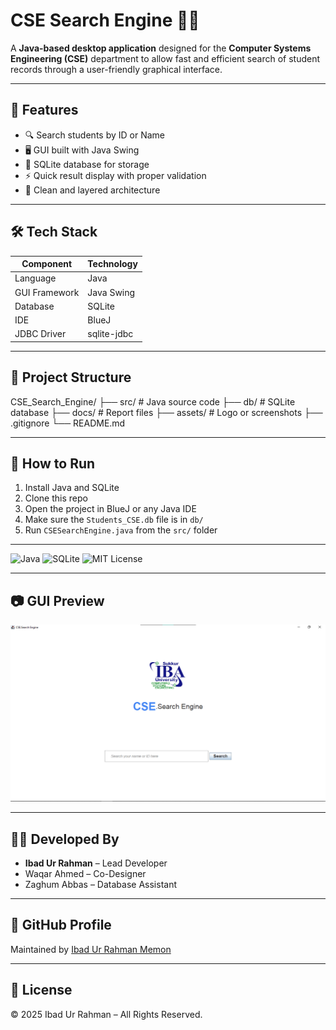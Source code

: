 # CSE Search Engine 🧑‍💻

A **Java-based desktop application** designed for the **Computer Systems Engineering (CSE)** department to allow fast and efficient search of student records through a user-friendly graphical interface.

---

## 🚀 Features

- 🔍 Search students by ID or Name
- 🖥️ GUI built with Java Swing
- 💾 SQLite database for storage
- ⚡ Quick result display with proper validation
- 📁 Clean and layered architecture

---

## 🛠️ Tech Stack

| Component      | Technology     |
|----------------|----------------|
| Language       | Java           |
| GUI Framework  | Java Swing     |
| Database       | SQLite         |
| IDE            | BlueJ          |
| JDBC Driver    | sqlite-jdbc    |

---

## 📁 Project Structure

CSE_Search_Engine/
├── src/ # Java source code
├── db/ # SQLite database
├── docs/ # Report files
├── assets/ # Logo or screenshots
├── .gitignore
└── README.md

---
## 🏃 How to Run

1. Install Java and SQLite
2. Clone this repo
3. Open the project in BlueJ or any Java IDE
4. Make sure the `Students_CSE.db` file is in `db/`
5. Run `CSESearchEngine.java` from the `src/` folder

---
![Java](https://img.shields.io/badge/Java-17-blue?logo=java)
![SQLite](https://img.shields.io/badge/Database-SQLite-lightgrey?logo=sqlite)
![MIT License](https://img.shields.io/badge/License-MIT-green.svg)

---
## 📷 GUI Preview

![GUI Preview](assets/screenshot.png)

---
## 👨‍💻 Developed By
- **Ibad Ur Rahman** – Lead Developer  
- Waqar Ahmed – Co-Designer  
- Zaghum Abbas – Database Assistant  

---

## 🔗 GitHub Profile
Maintained by [Ibad Ur Rahman Memon](https://github.com/Ibad-Ur-Rahman-Memon)

---

## 📄 License
© 2025 Ibad Ur Rahman – All Rights Reserved.

